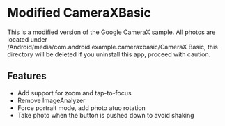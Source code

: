 # Modified CameraXBasic
This is a modified version of the Google CameraX sample.
All photos are located under /Android/media/com.android.example.cameraxbasic/CameraX Basic, this directory will be 
deleted if you uninstall this app, proceed with caution.
## Features
* Add support for zoom and tap-to-focus
* Remove ImageAnalyzer
* Force portrait mode, add photo atuo rotation
* Take photo when the button is pushed down to avoid shaking

